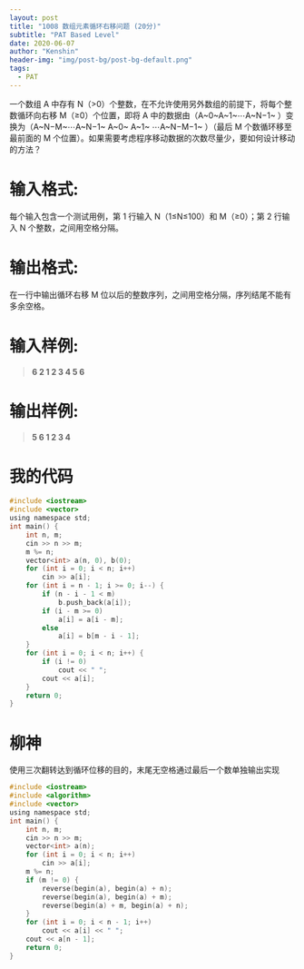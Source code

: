 ```yaml
---
layout: post
title: "1008 数组元素循环右移问题 (20分)"
subtitle: "PAT Based Level"
date: 2020-06-07
author: "Kenshin"
header-img: "img/post-bg/post-bg-default.png"
tags:
  - PAT
---
```


一个数组 A 中存有 N（>0）个整数，在不允许使用另外数组的前提下，将每个整数循环向右移 M（≥0）个位置，即将 A 中的数据由（A~0~A~1​~⋯A~​N−1~​​ ）变换为（A~​N−M~​​ ⋯A~​N−1~​​ A~​0~​​ A~​1~​​ ⋯A~​N−M−1~​​ ）（最后 M 个数循环移至最前面的 M 个位置）。如果需要考虑程序移动数据的次数尽量少，要如何设计移动的方法？

# 输入格式:

每个输入包含一个测试用例，第 1 行输入 N（1≤N≤100）和 M（≥0）；第 2 行输入 N 个整数，之间用空格分隔。

# 输出格式:

在一行中输出循环右移 M 位以后的整数序列，之间用空格分隔，序列结尾不能有多余空格。

# 输入样例:

> **6 2
> 1 2 3 4 5 6**

# 输出样例:

> **5 6 1 2 3 4**

# 我的代码

```c
#include <iostream>
#include <vector>
using namespace std;
int main() {
    int n, m;
    cin >> n >> m;
    m %= n;
    vector<int> a(n, 0), b(0);
    for (int i = 0; i < n; i++)
        cin >> a[i];
    for (int i = n - 1; i >= 0; i--) {
        if (n - i - 1 < m)
            b.push_back(a[i]);
        if (i - m >= 0)
            a[i] = a[i - m];
        else
            a[i] = b[m - i - 1];
    }
    for (int i = 0; i < n; i++) {
        if (i != 0)
            cout << " ";
        cout << a[i];
    }
    return 0;
}
```

# 柳神

使用三次翻转达到循环位移的目的，末尾无空格通过最后一个数单独输出实现

```c
#include <iostream>
#include <algorithm>
#include <vector>
using namespace std;
int main() {
    int n, m;
    cin >> n >> m;
    vector<int> a(n);
    for (int i = 0; i < n; i++)
        cin >> a[i];
    m %= n;
    if (m != 0) {
        reverse(begin(a), begin(a) + n);
        reverse(begin(a), begin(a) + m);
        reverse(begin(a) + m, begin(a) + n);
    }
    for (int i = 0; i < n - 1; i++)
        cout << a[i] << " ";
    cout << a[n - 1];
    return 0;
}
```
